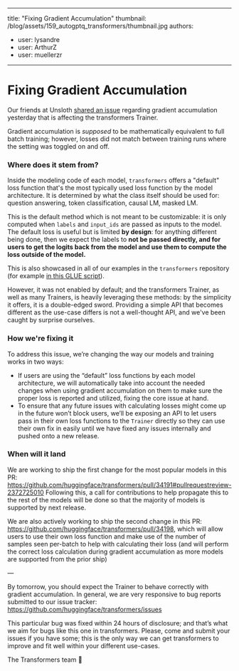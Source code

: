 
---
title: "Fixing Gradient Accumulation" 
thumbnail: /blog/assets/159_autogptq_transformers/thumbnail.jpg
authors:
- user: lysandre
- user: ArthurZ
- user: muellerzr
---

# Fixing Gradient Accumulation

Our friends at Unsloth [shared an issue](https://unsloth.ai/blog/gradient) regarding gradient accumulation yesterday that is affecting the transformers Trainer.

Gradient accumulation is *supposed* to be mathematically equivalent to full batch training; however, losses did not match between training runs where the setting was toggled on and off.

### Where does it stem from?

Inside the modeling code of each model, `transformers` offers a "default" loss function that's the most typically used loss function by the model architecture. It is determined by what the class itself should be used for: question answering, token classification, causal LM, masked LM.

This is the default method which is not meant to be customizable: it is only computed when `labels` and `input_ids` are passed as inputs to the model. The default loss is useful but is limited **by design**: for anything different being done, then we expect the labels to **not be passed directly, and for users to get the logits back from the model and use them to compute the loss outside of the model.**

This is also showcased in all of our examples in the `transformers` repository (for example [in this GLUE script](https://github.com/huggingface/transformers/blob/main/examples/pytorch/text-classification/run_glue_no_trainer.py#L564)).

However, it was not enabled by default; and the transformers Trainer, as well as many Trainers, is heavily leveraging these methods: by the simplicity it offers, it is a double-edged sword. Providing a simple API that becomes different as the use-case differs is not a well-thought API, and we've been caught by surprise ourselves.

### How we're fixing it

To address this issue, we’re changing the way our models and training works in two ways:

* If users are using the “default” loss functions by each model architecture, we will automatically take into account the needed changes when using gradient accumulation on them to make sure the proper loss is reported and utilized, fixing the core issue at hand. 
* To ensure that any future issues with calculating losses might come up in the future won’t block users, we’ll be exposing an API to let users pass in their own loss functions to the `Trainer` directly so they can use their own fix in easily until we have fixed any issues internally and pushed onto a new release. 

### When will it land

We are working to ship the first change for the most popular models in this PR: https://github.com/huggingface/transformers/pull/34191#pullrequestreview-2372725010
Following this, a call for contributions to help propagate this to the rest of the models will be done so that the majority of models is supported by next release.

We are also actively working to ship the second change in this PR: https://github.com/huggingface/transformers/pull/34198, which will allow users to use their own loss function and make use of the number of samples seen per-batch to help with calculating their loss (and will perform the correct loss calculation during gradient accumulation as more models are supported from the prior ship)

—

By tomorrow, you should expect the Trainer to behave correctly with gradient accumulation. In general, we are very responsive to bug reports submitted to our issue tracker: https://github.com/huggingface/transformers/issues

This particular bug was fixed within 24 hours of disclosure; and that’s what we aim for bugs like this one in transformers. Please, come and submit your issues if you have some; this is the only way we can get transformers to improve and fit well within your different use-cases.

The Transformers team 🤗
